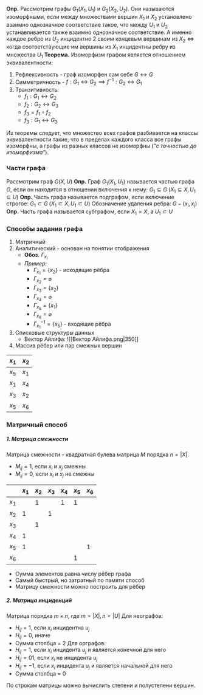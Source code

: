 **Опр.** Рассмотрим графы $G_{1} (X_{1}, U_{1})$ и $G_{2}(X_{2}, U_{2})$. Они называются изоморфными, если между множествами вершин $X_{1}$ и $X_{2}$ установлено взаимно однозначное соответствие такое, что между $U_{1}$ и $U_{2}$ устанавливается также взаимно однозначное соответствие. А именно каждое ребро из $U_{2}$ инцидентно 2 своим концевым вершинам из $X_{2}$ $\iff$ когда соответствующие им вершины из $X_{1}$ инцидентны ребру из множества $U_{1}$
**Теорема.** Изоморфизм графом является отношением эквивалентности:
1) Рефлексивность - граф изоморфен сам себе $G \leftrightarrow G$
2) Симметричность - $f: G_{1} \leftrightarrow G_{2} \implies f^{-1}: G_{2} \leftrightarrow G_{1}$
3) Транзитивность:
	- $f_{1}: G_{1} \leftrightarrow G_{2}$
	- $f_{2}: G_{2} \leftrightarrow G_{3}$
	- $f_3 = f_{1} \circ f_{2}$
	- $f_{3}: G_{1} \leftrightarrow G_{3}$

Из теоремы следует, что множество всех графов разбивается на классы эквивалентности такие, что в пределах каждого класса все графы изоморфны, а графы из разных классов не изоморфны (*"с точностью до изоморфизма"*).
### Части графа
Рассмотрим граф $G(X, U)$
**Опр.** Граф $G_{1}(X_{1}, U_{1})$ называется частью графа $G$, если он находится в отношении включения к нему: $G_{1} \subseteq G \; (X_{1} \subseteq X, U_{1} \subseteq U)$
**Опр.** Часть графа называется подграфом, если включение строгое: $G_{1} \subset G \; (X_{1} \subset X, U_{1} \subset U)$
Обозначение удаления ребра: $G - (x_{i}, x_{j})$
**Опр.** Часть графа называется субграфом, если $X_{1} = X$, a $U_{1} \subset U$
### Способы задания графа
1) Матричный
2) Аналитический - основан на понятии отображения
	- **Обоз.** $Г_{x_{i}}$
	- *Пример:*
		- $Г_{x_{1}} = \{ x_{2} \}$ - исходящие рёбра
		- $Г_{x_{2}} = \varnothing$
		- $Г_{x_{3}} = \{ x_{2} \}$
		- $Г_{x_{4}} = \varnothing$
		- $Г_{x_{5}} = \{ x_{1} \}$
		- $Г_{x_{6}} = \varnothing$
		- $Г^{-1}_{x_{1}} = \{ x_{5} \}$ - входящие рёбра
3) Списковые структуры данных
	- Вектор Айлифа:
![[Вектор Айлифа.png|350]]
4) Массив рёбер или пар смежных вершин

| $x_{1}$ | $x_{2}$ |
| ------- | ------- |
| $x_{5}$ | $x_{1}$ |
| $x_{1}$ | $x_{4}$ |
| $x_{3}$ | $x_{2}$ |
| $x_{5}$ | $x_{6}$ |
### Матричный способ
##### 1. Матрица смежности
Матрица смежности - квадратная булева матрица $M$ порядка $n = |X|$.
- $M_{ij} = 1$, если $x_{i}$ и $x_{j}$ смежны
- $M_{ij} = 0$, если $x_{i}$ и $x_{j}$ не смежны

|         | $x_{1}$<br> | $x_{2}$<br> | $x_{3}$<br> | $x_{4}$<br> | $x_{5}$ | $x_{6}$ |
| ------- | ----------- | ----------- | ----------- | ----------- | ------- | ------- |
| $x_{1}$ |             | $1$         |             | $1$         | $1$     |         |
| $x_{2}$ | $1$         |             | $1$         |             |         |         |
| $x_{3}$ |             | $1$         |             |             |         |         |
| $x_{4}$ | $1$         |             |             |             |         |         |
| $x_{5}$ | $1$         |             |             |             |         | $1$     |
| $x_{6}$ |             |             |             |             | $1$     |         |
- Сумма элементов равна числу рёбер графа
- Самый быстрый, но затратный по памяти способ
- Матрицу смежности можно построить для рёбер
##### 2. Матрица инциденций
Матрица порядка $m \times n$, где $m = |X|, n = |U|$
Для неографов:
- $H_{ij} = 1$, если $x_{i}$ инцидентна $u_{j}$
- $H_{ij} = 0$, иначе
- Сумма столбца = 2
Для орграфов:
- $H_{ij} = 1$, если $x_{i}$ инцидента $u_{j}$ и является конечной для него
- $H_{ij} = 01$, если $x_{i}$ не инцидента $u_{j}$
- $H_{ij} = -1$, если $x_{i}$ инцидента $u_{j}$ и является начальной для него
- Сумма столбца = 0

По строкам матрицы можно вычислить степени и полустепени вершин.